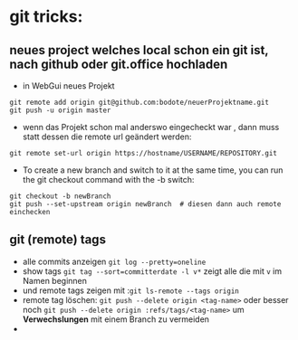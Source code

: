 # git tricks:
## neues project welches local schon ein git ist, nach github oder git.office hochladen
* in WebGui neues Projekt 
```
git remote add origin git@github.com:bodote/neuerProjektname.git
git push -u origin master
```
* wenn das Projekt schon mal anderswo eingecheckt war , dann muss statt dessen die remote url geändert werden:

`git remote set-url origin https://hostname/USERNAME/REPOSITORY.git`

* To create a new branch and switch to it at the same time, you can run the git checkout command with the -b switch:
```
git checkout -b newBranch
git push --set-upstream origin newBranch  # diesen dann auch remote einchecken
```
## git (remote) tags
* alle commits anzeigen `git log --pretty=oneline`
* show tags `git tag --sort=committerdate -l v*`  zeigt alle die mit `v` im Namen beginnen
* und remote tags zeigen mit  :`git ls-remote --tags origin`
* remote tag löschen: `git push --delete origin <tag-name>` oder besser noch `git push --delete origin :refs/tags/<tag-name>` um **Verwechslungen** mit einem Branch zu vermeiden
* 
